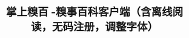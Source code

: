 ---
description: 糗事百科的又一客户端，中规中矩，可以离线阅读。
layout: post
results:
- primaryGenreName: Music
  version: '1.2'
  artworkUrl100: http://a92.phobos.apple.com/us/r30/Purple4/v4/1e/54/33/1e543367-1258-864a-6ad6-aa903c5b620e/mzl.zvnjndck.png
  trackViewUrl: https://itunes.apple.com/cn/app/zhang-shang-qiu-bai-qiu-shi/id665080518?mt=8&uo=4
  artworkUrl60: http://a1429.phobos.apple.com/us/r30/Purple4/v4/ea/ea/2d/eaea2dfe-5d01-f82c-b2f6-dbd79d2e7770/57.png
  userRatingCountForCurrentVersion: 14
  sellerName: yong wang
  supportedDevices:
  - iPhone5
  - iPad23G
  - iPadFourthGen4G
  - iPadMini
  - iPhone4
  - iPad3G
  - iPad2Wifi
  - iPadFourthGen
  - iPhone-3GS
  - iPadThirdGen
  - iPodTouchThirdGen
  - iPadThirdGen4G
  - iPadWifi
  - iPhone4S
  - iPadMini4G
  - iPodTouchourthGen
  - iPodTouchFifthGen
  genres:
  - 音乐
  - 导航
  trackName: 掌上糗百 -糗事百科客户端（含离线阅读，无码注册，调整字体）
  description: '最暴笑的真实糗事分享社区!

    在这里您可发现校园、办公室、家庭中正在发生的形形色色的搞笑糗事。。

    支持以下内容:


    [1]+ 糗百最新（嫩草），热门。

    [2]+ 糗百真相：最新，热门（硬菜，时令）。

    [3]+ 糗百精华：日，周，月。

    [4]+ 糗百穿越：您可以选择或者随机选择日期。

    [5]+ 支持阅读评论。

    [6]+ 支持保存图片。

    [7]+ 支持邮件，短信，新浪微博分享功能。

    [8]+ 支持用户自定义设置：屏幕亮度，夜间模式、无图模式省流量、調整字體及大小功能！等。

    [9]+ 支持离线阅读功能：可下载任意项的前N页文章。

    [10]+ 支持登录，发帖，回帖，个人用心功能。可发布带图片的糗事，并且图片可以进行简单的滤镜处理

    [11]+ 支持审帖功能。

    [12]+ 支持修改头像功能。

    [13]+ iPhone输入法内置9宫格，输入更贴心。

    [14]+ 特别加入无码注册功能，每台设备每24小时只能注册一个帐号。

    ……

    如果你都看到这一行了，为嘛还不赶紧点下载按钮啊！更多精彩糗事,更多功能等您体验！赶快下载吧！


    友情提示：

    一入糗门深似海

    从此节操是路人




    注1：本应用所有内容均来自糗事百科(www.qiushibaike.com)内容版权归糗事百科所有'
  price: 0
  trackId: 665080518
  releaseDate: '2013-08-22T12:32:16Z'
  screenshotUrls:
  - http://a5.mzstatic.com/us/r30/Purple/v4/1b/cd/fa/1bcdfa5a-541c-9c84-e96c-59a9d2ad6b6a/screen1136x1136.jpeg
  - http://a1.mzstatic.com/us/r30/Purple6/v4/f9/db/14/f9db14e8-5b4a-e13a-84b8-ef285cfe79f3/screen1136x1136.jpeg
  - http://a4.mzstatic.com/us/r30/Purple6/v4/cd/85/a3/cd85a3ab-1881-8068-0b99-6e35e6c4aeb3/screen1136x1136.jpeg
  - http://a2.mzstatic.com/us/r30/Purple6/v4/b0/77/55/b0775522-ccad-53e5-3afa-5ba52a5aadcb/screen1136x1136.jpeg
  - http://a3.mzstatic.com/us/r30/Purple6/v4/7c/00/e9/7c00e9b8-86cb-3094-8904-c62699ffd1e5/screen1136x1136.jpeg
  artistViewUrl: https://itunes.apple.com/cn/artist/yong-wang/id657317273?uo=4
  primaryGenreId: 6011
  userRatingCount: 22
  averageUserRatingForCurrentVersion: 4
  kind: software
  fileSizeBytes: '19656610'
  bundleId: com.wangYong.qb
  releaseNotes: '加入无码注册功能！（每台设备每24小时只能注册一个账号）

    加入调整字体及大小功能！

    其他一些细节问题的改进'
  sellerUrl: http://widget.weibo.com/relationship/followbutton.php?uid=2913126032
  artistName: yong wang
  trackCensoredName: 掌上糗百 -糗事百科客户端（含离线阅读，无码注册，调整字体）
  isGameCenterEnabled: false
  contentAdvisoryRating: 17+
  languageCodesISO2A:
  - EN
  - ZH
  - ZH
  trackContentRating: 17+
  features:
  - iosUniversal
  averageUserRating: 4
  wrapperType: software
  artworkUrl512: http://a92.phobos.apple.com/us/r30/Purple4/v4/1e/54/33/1e543367-1258-864a-6ad6-aa903c5b620e/mzl.zvnjndck.png
  formattedPrice: 免费
  artistId: 657317273
  genreIds:
  - '6011'
  - '6010'
  currency: CNY
  ipadScreenshotUrls:
  - http://a1.mzstatic.com/us/r30/Purple/v4/6a/38/d2/6a38d25a-3069-9426-e519-aa453e3ee64d/screen480x480.jpeg
  - http://a4.mzstatic.com/us/r30/Purple6/v4/29/cc/fc/29ccfc60-d634-4a49-de1c-866c1d2e9996/screen480x480.jpeg
  - http://a1.mzstatic.com/us/r30/Purple/v4/29/7d/5d/297d5da4-45d1-56d5-097e-85c0b1e5a65f/screen480x480.jpeg
  - http://a5.mzstatic.com/us/r30/Purple6/v4/53/4a/b1/534ab190-b87b-9e36-b9d2-d7b06abbf816/screen480x480.jpeg
  - http://a1.mzstatic.com/us/r30/Purple4/v4/37/d2/1e/37d21e99-4a9f-fe50-99fb-af51afbf8921/screen480x480.jpeg
category: 音乐
tags: tag1
resultCount: 1
title: 掌上糗百 -糗事百科客户端（含离线阅读，无码注册，调整字体）

---